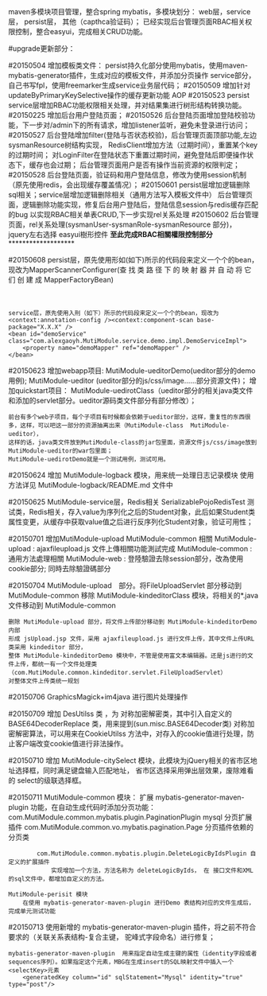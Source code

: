 maven多模块项目管理，整合spring mybatis，多模块划分： web层，service层， persist层， 其他（capthca验证码）；
已经实现后台管理页面RBAC相关权限控制，整合easyui，完成相关CRUD功能。

#upgrade更新部分：

#20150504
	增加模板类文件：
		persist持久化部分使用mybatis，使用maven-mybatis-generator插件，生成对应的模板文件，并添加分页操作
		service部分，自己书写fpl，使用freemarker生成service业务层代码；
#20150509
	增加针对updateByPrimaryKeySelective操作的缓存更新功能 AOP
#20150523
	persist service层增加RBAC功能权限相关处理，并对结果集进行树形结构转换功能。
#20150225
	增加后台用户登陆页面；
#20150526
	后台登陆页面增加登陆校验功能，下一步对/admin下的所有请求，增加listener监听，避免未登录进行访问；
#20150527
	后台登陆增加filter(登陆与否状态校验)，后台管理页面顶部功能,左边sysmanResource树结构实现，
	RedisClient增加方法（过期时间），重置某个key的过期时间；
	对LoginFilter在登陆状态下重置过期时间，避免登陆后即便操作状态下，缓存也会过期；
	后台管理页面用户是否有操作当前资源的权限判定；
#20150528
	后台登陆页面，验证码和用户登陆信息，修改为使用session机制（原先使用redis，会出现缓存覆盖情况）；
#20150601
	persist层增加逻辑删除sql相关；service层增加逻辑删除相关（通用方法写入模板文件中）
	后台管理页面，逻辑删除功能实现，修复后台用户登陆后，登陆信息session与redis缓存匹配的bug
	以实现RBAC相关单表CRUD,下一步实现rel关系处理
#20150602
	后台管理页面，rel关系处理(sysmanUser-sysmanRole-sysmanResource 部分)，
	jquery左右选择 easyui樹形控件
********************************至此完成RBAC相關權限控制部分***************************************************	

#20150608
	persist层，原先使用形如(如下)所示的代码段来定义一个个的bean，现改为MapperScannerConfigurer(查 找 类 路 径 下 的 映 射 器 并 自 动 将 它 们 创 建 成 MapperFactoryBean)
	<bean id="demoMapper" class="org.mybatis.spring.mapper.MapperFactoryBean">  
        <property name="sqlSessionFactory" ref="sqlSessionFactory" />  
        <property name="mapperInterface" value="com.alexgaoyh.MutiModule.persist.demo.DemoMapper" />  
	</bean>
	
	service层，原先使用入刑（如下）所示的代码段来定义一个个的bean，现改为<context:annotation-config /><context:component-scan base-package="X.X.X" />
	<bean id="demoService" class="com.alexgaoyh.MutiModule.service.demo.impl.DemoServiceImpl">
		<property name="demoMapper" ref="demoMapper" />
	</bean>	  
	
#20150623
	增加webapp项目: 
		MutiModule-ueditorDemo(ueditor部分的demo用例);
		MutiModule-ueditor	  (ueditor部分的js/css/image……部分资源文件)；
	增加quickstart项目：
		MutiModule-uedirotClass（ueditor部分的相关java类文件和添加的servlet部分。ueditor源码类文件部分有部分修改）；
		
	前台有多个web子项目，每个子项目有时候都会依赖于ueditor部分，这样，重复性的东西很多，这样，可以吧这一部分的资源抽离出来（MutiModule-class  MutiModule-ueditor），
	这样的话，java类文件放到MutiModule-class的jar包里面，资源文件js/css/image放到MutiModule-ueditor的war包里面；
	MutiModule-uedirotDemo就是一个测试用例，测试可用。
	
#20150624
	增加 MutiModule-logback 模块，用来统一处理日志记录模块
	使用方法详见  MutiModule-logback/README.md 文件中
	
#20150625
	MutiModule-service层，Redis相关
	SerializablePojoRedisTest 测试类，Redis相关，存入value为序列化之后的Student对象，此后如果Student类属性变更，从缓存中获取value值之后进行反序列化Student对象，验证可用性；

#20150701
	增加MutiModule-upload MutiModule-common 相關
	MutiModule-upload : ajaxfileupload.js 文件上傳相關功能測試完成
	MutiModule-common : 通用方法處理相關
	MutiModule-web : 登陸驗證去除session部分，改為使用cookie部分;	同時去除驗證碼部分	
	
#20150704
	MutiModule-upload　部分。将FileUploadServlet 部分移动到MutiModule-common 
	移除 MutiModule-kindeditorClass 模块，将相关的*.java文件移动到 MutiModule-common
	
	删除 MutiModule-upload 部分，将文件上传部分移动到 MutiModule-kindeditorDemo 内部
	形成 jsUpload.jsp 文件，采用 ajaxfileupload.js 进行文件上传，其中文件上传URL类采用 kindeditor 部分，
	整体 MutiModule-kindeditorDemo 模块中，不管是使用富文本编辑器。还是js进行的文件上传，都统一有一个文件处理类（com.MutiModule.common.kindeditor.servlet.FileUploadServlet）
	对整体文件上传类统一规划
	
#20150706
	GraphicsMagick+im4java 进行图片处理操作
	
#20150709
	增加 DesUtilss 类 ，为 对称加密解密类，其中引入自定义的 BASE64DecoderReplace 类，用来提到(sun.misc.BASE64Decoder类)
	对称加密解密算法，可以用来在CookieUtilss 方法中，对存入的cookie值进行处理，防止客户端改变cookie值进行非法操作。
	
#20150710
	增加 MutiModule-citySelect 模块，此模块为jQuery相关的省市区地址选择框，同时满足键盘输入匹配地址，
	省市区选择采用弹出层效果，废除难看的 select的级联选择框。
	
#20150711
	MutiModule-common 模块：
		扩展  mybatis-generator-maven-plugin 功能，在自动生成代码时添加分页功能：
			com.MutiModule.common.mybatis.plugin.PaginationPlugin mysql 分页扩展插件
				com.MutiModule.common.vo.mybatis.pagination.Page 分页插件依赖的分页类 
				
			com.MutiModule.common.mybatis.plugin.DeleteLogicByIdsPlugin 自定义的扩展插件
				实现增加一个方法，方法名称为 deleteLogicByIds， 在 接口文件和XML的sql文件中，都增加自定义的方法。
				
	MutiModule-perisit 模块
		在使用 mybatis-generator-maven-plugin 进行Demo 表结构对应的文件生成后，完成单元测试功能
		
#20150713
	使用新增的  mybatis-generator-maven-plugin 插件，将之前不符合要求的（关联关系表结构-复合主键， 驼峰式字段命名）进行修复；
	
	mybatis-generator-maven-plugin	用来指定自动生成主键的属性（identity字段或者sequences序列）。如果指定这个元素，MBG在生成insert的SQL映射文件中插入一个<selectKey>元素
		<generatedKey column="id" sqlStatement="Mysql" identity="true" type="post"/>